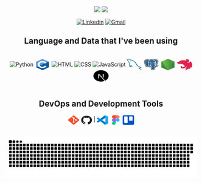 
<div align="center">
  
 <img align="rigth" height="180" src="https://github-readme-stats.vercel.app/api?username=CaioRdSilva&show_icons=true&theme=aura"/>
 <img align="rigth" height="180em" src="https://github-readme-stats.vercel.app/api/top-langs/?username=CaioRdSilva&hide=css&layout=compact&theme=aura"/>
  
  <br>
  
[![Linkedin](https://img.shields.io/badge/LinkedIn-0077B5?style=for-the-badge&logo=linkedin&logoColor=white)](https://br.linkedin.com/in/caio-rodrigues-silva-42ba61209?trk=people-guest_people_search-card)
[![Gmail](https://img.shields.io/badge/Gmail-D14836?style=for-the-badge&logo=gmail&logoColor=white&link=mailto:caiodrs.silva@gmail.com)](mailto:caiodrs.silva@gmail.com)
  
</div>

<div align="center">

  ## **Language and Data that I've been using**
<div style="display: inline_block"><br>
<img align="center" height="30" width="40" alt="Python" src="https://cdn.jsdelivr.net/gh/devicons/devicon/icons/python/python-original.svg">
<img align="center" height="30" width="40" alt="C" src="https://raw.githubusercontent.com/devicons/devicon/v2.15.1/icons/c/c-original.svg">
<img align="center" height="30" width="40" alt="HTML" src="https://cdn.jsdelivr.net/gh/devicons/devicon/icons/html5/html5-original.svg">
<img align="center" height="30" width="40" alt="CSS" src="https://cdn.jsdelivr.net/gh/devicons/devicon/icons/css3/css3-original.svg">
<img align="center" height="30" width="40" alt="JavaScript" src="https://cdn.jsdelivr.net/gh/devicons/devicon/icons/javascript/javascript-original.svg">
<img align="center" height="30" width="40" alt="MySql" src="https://raw.githubusercontent.com/devicons/devicon/v2.15.1/icons/mysql/mysql-original.svg">
<img align="center" height="30" width="40" alt="Postgresql" src="https://raw.githubusercontent.com/devicons/devicon/v2.15.1/icons/postgresql/postgresql-original.svg" />
<img align="center" height="30" width="40" alt="Node" src="https://raw.githubusercontent.com/devicons/devicon/v2.15.1/icons/nodejs/nodejs-original.svg" />
<img align="center" height="30" width="40" alt="Nest" src="https://raw.githubusercontent.com/devicons/devicon/master/icons/nestjs/nestjs-plain.svg" />
<img align="center" height="30" width="40" alt="Next" src="https://raw.githubusercontent.com/devicons/devicon/master/icons/nextjs/nextjs-original.svg" />
</div>
<br>

## **DevOps and Development Tools**
<div>
<img align="center" height="25" width="30" alt="Git" src="https://raw.githubusercontent.com/devicons/devicon/v2.15.1/icons/git/git-original.svg">
<img align="center" height="25" width="30" alt="Github" src="https://raw.githubusercontent.com/devicons/devicon/v2.15.1/icons/github/github-original.svg"> |
<img align="center" height="25" width="30" alt="Vscode" src="https://raw.githubusercontent.com/devicons/devicon/v2.15.1/icons/vscode/vscode-original.svg">
<img align="center" height="25" width="30" alt="Figma" src="https://raw.githubusercontent.com/devicons/devicon/v2.15.1/icons/figma/figma-original.svg" >
<img align="center" height="25" width="30" alt="Trello" src="https://raw.githubusercontent.com/devicons/devicon/v2.15.1/icons/trello/trello-plain.svg" >
</div>
<br>

![Snake animation](https://github.com/CaioRdSilva/CaioRdSilva/blob/output/github-contribution-grid-snake-dark.svg)
